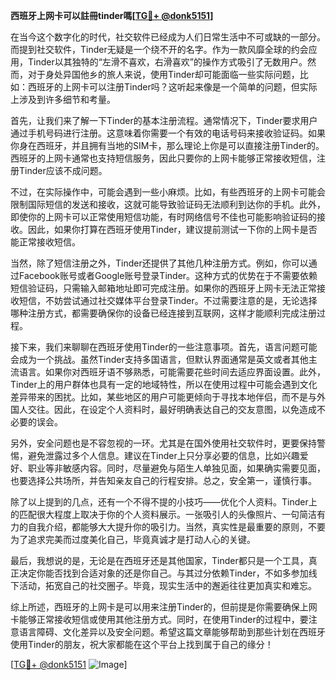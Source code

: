 **西班牙上网卡可以註冊tinder嗎[[TG💪+ @donk5151](https://t.me/s/donk5151)]**

在当今这个数字化的时代，社交软件已经成为人们日常生活中不可或缺的一部分。而提到社交软件，Tinder无疑是一个绕不开的名字。作为一款风靡全球的约会应用，Tinder以其独特的“左滑不喜欢，右滑喜欢”的操作方式吸引了无数用户。然而，对于身处异国他乡的旅人来说，使用Tinder却可能面临一些实际问题，比如：西班牙的上网卡可以注册Tinder吗？这听起来像是一个简单的问题，但实际上涉及到许多细节和考量。

首先，让我们来了解一下Tinder的基本注册流程。通常情况下，Tinder要求用户通过手机号码进行注册。这意味着你需要一个有效的电话号码来接收验证码。如果你身在西班牙，并且拥有当地的SIM卡，那么理论上你是可以直接注册Tinder的。西班牙的上网卡通常也支持短信服务，因此只要你的上网卡能够正常接收短信，注册Tinder应该不成问题。

不过，在实际操作中，可能会遇到一些小麻烦。比如，有些西班牙的上网卡可能会限制国际短信的发送和接收，这就可能导致验证码无法顺利到达你的手机。此外，即使你的上网卡可以正常使用短信功能，有时网络信号不佳也可能影响验证码的接收。因此，如果你打算在西班牙使用Tinder，建议提前测试一下你的上网卡是否能正常接收短信。

当然，除了短信注册之外，Tinder还提供了其他几种注册方式。例如，你可以通过Facebook账号或者Google账号登录Tinder。这种方式的优势在于不需要依赖短信验证码，只需输入邮箱地址即可完成注册。如果你的西班牙上网卡无法正常接收短信，不妨尝试通过社交媒体平台登录Tinder。不过需要注意的是，无论选择哪种注册方式，都需要确保你的设备已经连接到互联网，这样才能顺利完成注册过程。

接下来，我们来聊聊在西班牙使用Tinder的一些注意事项。首先，语言问题可能会成为一个挑战。虽然Tinder支持多国语言，但默认界面通常是英文或者其他主流语言。如果你对西班牙语不够熟悉，可能需要花些时间去适应界面设置。此外，Tinder上的用户群体也具有一定的地域特性，所以在使用过程中可能会遇到文化差异带来的困扰。比如，某些地区的用户可能更倾向于寻找本地伴侣，而不是与外国人交往。因此，在设定个人资料时，最好明确表达自己的交友意图，以免造成不必要的误会。

另外，安全问题也是不容忽视的一环。尤其是在国外使用社交软件时，更要保持警惕，避免泄露过多个人信息。建议在Tinder上只分享必要的信息，比如兴趣爱好、职业等非敏感内容。同时，尽量避免与陌生人单独见面，如果确实需要见面，也要选择公共场所，并告知亲友自己的行程安排。总之，安全第一，谨慎行事。

除了以上提到的几点，还有一个不得不提的小技巧——优化个人资料。Tinder上的匹配很大程度上取决于你的个人资料展示。一张吸引人的头像照片、一句简洁有力的自我介绍，都能够大大提升你的吸引力。当然，真实性是最重要的原则，不要为了追求完美而过度美化自己，毕竟真诚才是打动人心的关键。

最后，我想说的是，无论是在西班牙还是其他国家，Tinder都只是一个工具，真正决定你能否找到合适对象的还是你自己。与其过分依赖Tinder，不如多参加线下活动，拓宽自己的社交圈子。毕竟，现实生活中的邂逅往往更加真实和难忘。

综上所述，西班牙的上网卡是可以用来注册Tinder的，但前提是你需要确保上网卡能够正常接收短信或使用其他注册方式。同时，在使用Tinder的过程中，要注意语言障碍、文化差异以及安全问题。希望这篇文章能够帮助到那些计划在西班牙使用Tinder的朋友，祝大家都能在这个平台上找到属于自己的缘分！

[[TG💪+ @donk5151](https://t.me/s/donk5151) ![Image](https://i.postimg.cc/rwNCRYN7/Snipaste-2025-04-30-17-27-05.png)]